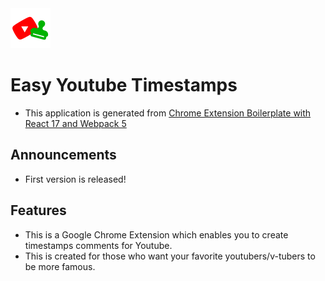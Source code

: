 <img src="src/assets/img/icon-128.png" width="64"/>

# Easy Youtube Timestamps

- This application is generated from [Chrome Extension Boilerplate with React 17 and Webpack 5](https://github.com/lxieyang/chrome-extension-boilerplate-react)
## Announcements

- First version is released!
## Features

- This is a Google Chrome Extension which enables you to create timestamps comments for Youtube.
- This is created for those who want your favorite youtubers/v-tubers to be more famous.




